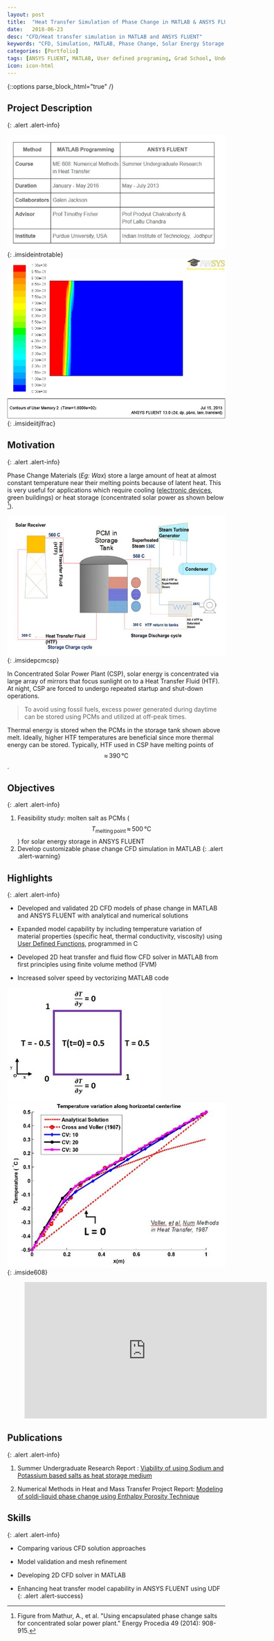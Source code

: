 ```yaml
---
layout: post
title:  "Heat Transfer Simulation of Phase Change in MATLAB & ANSYS FLUENT "
date:   2018-06-23
desc: "CFD/Heat transfer simulation in MATLAB and ANSYS FLUENT"
keywords: "CFD, Simulation, MATLAB, Phase Change, Solar Energy Storage, ANSYS FLUENT, ANSYS, UDF, UDS, C, User defined functions"
categories: [Portfolio]
tags: [ANSYS FLUENT, MATLAB, User defined programing, Grad School, Undergrad, Heat Transfer, CFD]
icon: icon-html
---
```

{::options parse_block_html="true" /}

## Project Description
{: .alert .alert-info}

<div class="panel-body">

<style>
 .imsideintrotable>img {
    width:auto;
    float:left;
    padding:0 5px;
  }
</style>

<style>
 .imsideiitjlfrac>img {
    width:30%;
    float:right;
    padding:5 5px;
  }
</style>

![Table](/static/assets/img/blog/pcmsim/intro_table.JPG  "Details table")
{: .imsideintrotable}
![Liquid fraction contours of Gallium melting at t=180s in ANSYS FLUENT](/static/assets/img/blog/pcmsim/iitj_lfrac.jpg  "Liquid fraction contours of Gallium melting at t=180s in ANSYS FLUENT")
{: .imsideiitjlfrac}

</div>


## Motivation
{: .alert .alert-info}

Phase Change Materials (*Eg: Wax*) store a large amount of heat at almost constant temperature near their melting points because of latent heat. This is very useful for applications which require cooling ([electronic devices](https://yashg1.github.io/portfolio/2018/06/14/cooling-phones.html), green buildings) or heat storage (concentrated solar power as shown below [^2]).

[^2]: Figure from Mathur, A., et al. "Using encapsulated phase change salts for concentrated solar power plant." Energy Procedia 49 (2014): 908-915.

<style>
 .imsidepcmcsp>img {
    width:30%;
    padding:0 5px;
  }
</style>
![PCM used for Thermal Energy Storage in Concentrated Solar Power Plant](/static/assets/img/blog/pcmsim/pcm_csp.JPG "PCM used for Thermal Energy Storage in Concentrated Solar Power Plant")
{: .imsidepcmcsp}

In Concentrated Solar Power Plant (CSP), solar energy is concentrated via large array of mirrors that focus sunlight on to a Heat Transfer Fluid (HTF). At night, CSP are forced to undergo repeated startup and shut-down operations.

> To avoid using fossil fuels, excess power generated during daytime can be stored using PCMs and utilized at off-peak times.

Thermal energy is stored when the PCMs in the storage tank shown above melt.  Ideally, higher HTF temperatures are beneficial since more thermal energy can be stored. Typically, HTF used in CSP have melting points of $$\approx\,390\,°\mathrm{C} $$.


## Objectives
{: .alert .alert-info}
1. Feasibility study: molten salt as PCMs ($$ T_\mathrm{melting\,point}\,\approx\,500\,°\mathrm{C}$$) for solar energy storage in ANSYS FLUENT
2. Develop customizable phase change CFD simulation in MATLAB
{: .alert .alert-warning}


## Highlights
{: .alert .alert-info}

* Developed and validated 2D CFD models of phase change in MATLAB and ANSYS FLUENT with analytical and numerical solutions

* Expanded model capability by including temperature variation of material properties (specific heat, thermal conductivity, viscosity) using [User Defined Functions](http://www.afs.enea.it/project/neptunius/docs/fluent/html/udf/node5.htm), programmed in C

* Developed 2D heat transfer and fluid flow CFD solver in MATLAB from first principles using finite volume method (FVM)

* Increased solver speed by vectorizing MATLAB code

<style>
 .imside608>img {
    width:30%;
    padding:0 5px;
  }
</style>

![2D model geometry for heat transfer model validation in MATLAB with non-dimensionalized initial and temperature boundary conditions ](/static/assets/img/blog/pcmsim/608_2d_model_geom.JPG "2D model geometry for heat transfer model validation in MATLAB with non-dimensionalized initial and temperature boundary conditions")
![Comparison of temperature variation along horizontal centerline for different grid sizes with analytical solution and simulation results of Cross et al at t=500s](/static/assets/img/blog/pcmsim/608_temp_plot.JPG "Grid independence test for 2D phase change heat transfer MATLAB model")
{: .imside608}

<!-- blank line -->
<figure class="video_container">
  <iframe width="560" height="315" src="https://www.youtube-nocookie.com/embed/SwzDqAWGufE?rel=0" frameborder="0" allow="autoplay; encrypted-media" allowfullscreen></iframe>
</figure>
<!-- blank line -->


## Publications
{: .alert .alert-info}


1. Summer Undergraduate Research Report : [Viability of using Sodium and Potassium based salts as heat storage medium](https://github.com/yashg1/yashg1.github.io/blob/4c6fc517ba52d473385b2d00f4bb4f487842fae7/resources/pcmsim_ref/UGRI%20REPORT_college.pdf)

2. Numerical Methods in Heat and Mass Transfer Project Report: [Modeling of soldi-liquid phase change using Enthalpy Porosity Technique](https://github.com/yashg1/yashg1.github.io/blob/4c6fc517ba52d473385b2d00f4bb4f487842fae7/resources/pcmsim_ref/ME%20608%20Final%20report%20group%205.pdf)

## Skills
{: .alert .alert-info}


* Comparing various CFD solution approaches

* Model validation and mesh refinement

* Developing 2D CFD solver in MATLAB

* Enhancing heat transfer model capability in ANSYS FLUENT using UDF
{: .alert .alert-success}
